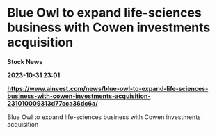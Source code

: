 # Blue Owl to expand life-sciences business with Cowen investments acquisition
**Stock News**

**2023-10-31 23:01**

**https://www.ainvest.com/news/blue-owl-to-expand-life-sciences-business-with-cowen-investments-acquisition-231010009313d77cca36dc6a/**

Blue Owl to expand life-sciences business with Cowen investments acquisition